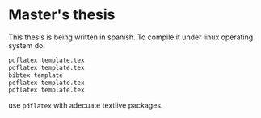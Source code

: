 # Master's thesis
This thesis is being written in spanish. To compile it under linux operating system do: 
```bash
pdflatex template.tex
pdflatex template.tex
bibtex template
pdflatex template.tex
pdflatex template.tex
```
use ```pdflatex``` with adecuate textlive packages.
